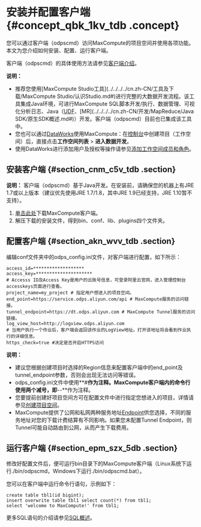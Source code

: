 # 安装并配置客户端 {#concept_qbk_1kv_tdb .concept}

您可以通过客户端（odpscmd）访问MaxCompute的项目空间并使用各项功能。本文为您介绍如何安装、配置、运行客户端。

客户端（odpscmd）的具体使用方法请参见[客户端介绍](../../../../cn.zh-CN/工具及下载/客户端.md)。

**说明：** 

-   推荐您使用[MaxCompute Studio工具](../../../../cn.zh-CN/工具及下载/MaxCompute Studio/认识Studio.md#)进行完整的大数据开发流程。该工具集成Java环境，可进行MaxCompute SQL脚本开发/执行、数据管理、可视化分析日志、Java（[UDF](../../../../cn.zh-CN/开发/SQL及函数/UDF/UDF概述.md#)、[MR](../../../../cn.zh-CN/开发/MapReduce/Java SDK/原生SDK概述.md#)）开发。客户端（odpscmd）目前也已集成该工具中。
-   您也可以通过[DataWorks](../../../../cn.zh-CN/产品简介/产品概述.md#)使用MaxCompute：在[控制台](../../../../cn.zh-CN/准备工作/管理员使用云账号/创建工作空间.md#)中创建项目（工作空间）后，直接点击**工作空间列表** \> **进入数据开发**。
-   使用DataWorks进行添加用户及授权等操作请参见[添加工作空间成员和角色](../../../../cn.zh-CN/准备工作/管理员使用云账号/添加工作空间成员和角色.md#)。

## 安装客户端 {#section_cnm_c5v_tdb .section}

**说明：** 客户端（odpscmd）基于Java开发。在安装前，请确保您的机器上有JRE 1.7或以上版本（建议优先使用JRE 1.7/1.8，其中JRE 1.9已经支持，JRE 1.10暂不支持）。

1.  [单击此处](http://docs-aliyun.cn-hangzhou.oss.aliyun-inc.com/assets/attach/119118/cn_zh/1559120057202/odpscmd_public_May.zip)下载MaxCompute客户端。
2.  解压下载的安装文件，得到bin、conf、lib、plugins四个文件夹。

## 配置客户端 {#section_akn_wvv_tdb .section}

编辑conf文件夹中的odps\_config.ini文件，对客户端进行配置，如下所示：

```
access_id=*******************
access_key=********************* 
# Accesss ID及Access Key是用户的云账号信息，可登录阿里云官网，进入管理控制台accesskeys页面进行查看。
project_name=my_project # 指定用户想进入的项目空间。
end_point=https://service.odps.aliyun.com/api # MaxCompute服务的访问链接。
tunnel_endpoint=https://dt.odps.aliyun.com # MaxCompute Tunnel服务的访问链接。
log_view_host=http://logview.odps.aliyun.com 
# 当用户执行一个作业后，客户端会返回该作业的LogView地址。打开该地址将会看到作业执行的详细信息。
https_check=true #决定是否开启HTTPS访问
```

**说明：** 

-   建议您根据创建项目时选择的Region信息来配置客户端中的end\_point及tunnel\_endpoint参数，否则会出现无法访问等错误。
-   odps\_config.ini文件中使用**\#**作为注释。MaxCompute客户端内的命令行使用两个减号，即**--**作为注释。
-   您要提前创建好项目空间方可在配置文件中进行指定您想进入的项目，详情请参见[创建项目空间](cn.zh-CN/准备工作/创建项目.md)。
-   MaxCompute提供了公网和私网两种服务地址[Endpoint](cn.zh-CN/准备工作/配置Endpoint.md#)供您选择，不同的服务地址对您的下载计费结算有不同影响。如果您未配置Tunnel Endpoint，则Tunnel可能自动路由到公网，从而产生下载费用。

## 运行客户端 {#section_epm_szx_5db .section}

修改好配置文件后，便可运行bin目录下的MaxCompute客户端（Linux系统下运行./bin/odpscmd，Windows下运行./bin/odpscmd.bat）。

您可以在客户端中运行命令行语句，示例如下：

```
create table tbl1(id bigint);
insert overwrite table tbl1 select count(*) from tbl1;
select 'welcome to MaxCompute!' from tbl1;
```

更多SQL语句的介绍请参见[SQL概述](../../../../cn.zh-CN/开发/SQL及函数/SQL概述.md)。

